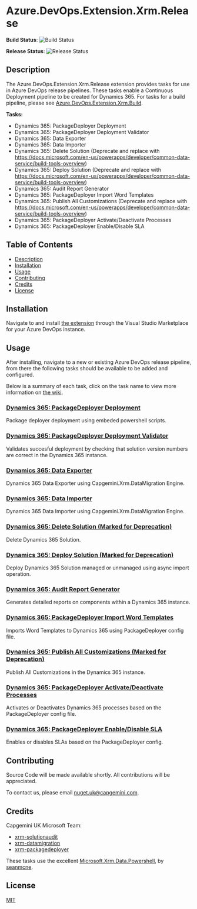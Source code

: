 # Azure.DevOps.Extension.Xrm.Release

**Build Status**: ![Build Status](https://capgeminiuk.visualstudio.com/GitHub%20Support/_apis/build/status/CI-Builds/Azure%20DevOps%20Extensions/devops-xrmrelease-extensions-CI-Build?branchName=master)

**Release Status**: ![Release Status](https://capgeminiuk.vsrm.visualstudio.com/_apis/public/Release/badge/d743f9d4-7dae-476e-a963-f038f994a35d/2/4)

## Description

The Azure.DevOps.Extension.Xrm.Release extension provides tasks for use in Azure DevOps release pipelines. These tasks enable a Continuous Deployment pipeline to be created for Dynamics 365. For tasks for a build pipeline, please see [Azure.DevOps.Extension.Xrm.Build](https://github.com/Capgemini/azure-devops-extension-xrm-build).

**Tasks:**

* Dynamics 365: PackageDeployer Deployment
* Dynamics 365: PackageDeployer Deployment Validator
* Dynamics 365: Data Exporter
* Dynamics 365: Data Importer
* Dynamics 365: Delete Solution (Deprecate and replace with https://docs.microsoft.com/en-us/powerapps/developer/common-data-service/build-tools-overview)
* Dynamics 365: Deploy Solution (Deprecate and replace with https://docs.microsoft.com/en-us/powerapps/developer/common-data-service/build-tools-overview)
* Dynamics 365: Audit Report Generator
* Dynamics 365: PackageDeployer Import Word Templates
* Dynamics 365: Publish All Customizations (Deprecate and replace with https://docs.microsoft.com/en-us/powerapps/developer/common-data-service/build-tools-overview)
* Dynamics 365: PackageDeployer Activate/Deactivate Processes
* Dynamics 365: PackageDeployer Enable/Disable SLA

## Table of Contents

* [Description](#Description)  
* [Installation](#Installation)
* [Usage](#Usage)
* [Contributing](#Contributing)
* [Credits](#Credits)
* [License](#License)

## Installation

Navigate to and install [the extension](https://marketplace.visualstudio.com/items?itemName=capgemini-msft-uk.capgemini-xrm-release-extension) through the Visual Studio Marketplace for your Azure DevOps instance.

## Usage

After installing, navigate to a new or existing Azure DevOps release pipeline, from there the following tasks should be available to be added and configured.

Below is a summary of each task, click on the task name to view more information on [the wiki](https://github.com/Capgemini/azure-devops-extension-xrm-release/wiki).

### [Dynamics 365: PackageDeployer Deployment](https://github.com/Capgemini/azure-devops-extension-xrm-release/wiki/Usage#Dynamics-365-PackageDeployer-Deployment)
Package deployer deployment using embeded powershell scripts.

### [Dynamics 365: PackageDeployer Deployment Validator](https://github.com/Capgemini/azure-devops-extension-xrm-release/wiki/Usage#Dynamics-365-PackageDeployer-Deployment-Validator)
Validates succesful deployment by checking that solution version numbers are correct in the Dynamics 365 instance.

### [Dynamics 365: Data Exporter](https://github.com/Capgemini/azure-devops-extension-xrm-release/wiki/Usage#Dynamics-365-Data-Exporter)
Dynamics 365 Data Exporter using Capgemini.Xrm.DataMigration Engine.

### [Dynamics 365: Data Importer](https://github.com/Capgemini/azure-devops-extension-xrm-release/wiki/Usage#Dynamics-365-Data-Importer)
Dynamics 365 Data Importer using Capgemini.Xrm.DataMigration Engine.

### [Dynamics 365: Delete Solution (Marked for Deprecation)](https://github.com/Capgemini/azure-devops-extension-xrm-release/wiki/Usage#Dynamics-365-Delete-Solution)
Delete Dynamics 365 Solution.

### [Dynamics 365: Deploy Solution (Marked for Deprecation)](https://github.com/Capgemini/azure-devops-extension-xrm-release/wiki/Usage#Dynamics-365-Deploy-Solution)
Deploy Dynamics 365 Solution managed or unmanaged using async import operation.

### [Dynamics 365: Audit Report Generator](https://github.com/Capgemini/azure-devops-extension-xrm-release/wiki/Usage#Dynamics-365-Audit-Report-Generator)
Generates detailed reports on components within a Dynamics 365 instance.

### [Dynamics 365: PackageDeployer Import Word Templates](https://github.com/Capgemini/azure-devops-extension-xrm-release/wiki/Usage#Dynamics-365-PackageDeployer-Import-Word-Templates)
Imports Word Templates to Dynamics 365 using PackageDeployer config file.

### [Dynamics 365: Publish All Customizations (Marked for Deprecation)](https://github.com/Capgemini/azure-devops-extension-xrm-release/wiki/Usage#Dynamics-365-Publish-All-Customizations)
Publish All Customizations in the Dynamics 365 instance.

### [Dynamics 365: PackageDeployer Activate/Deactivate Processes](https://github.com/Capgemini/azure-devops-extension-xrm-release/wiki/Usage#Dynamics-365-PackageDeployer-ActivateDeactivate-Processes)
Activates or Deactivates Dynamics 365 processes based on the PackageDeployer config file.

### [Dynamics 365: PackageDeployer Enable/Disable SLA](https://github.com/Capgemini/azure-devops-extension-xrm-release/wiki/Usage#Dynamics-365-PackageDeployer-EnableDisable-SLA)
Enables or disables SLAs based on the PackageDeployer config.

## Contributing

Source Code will be made available shortly. All contributions will be appreciated. 

To contact us, please email [nuget.uk@capgemini.com](mailto:nuget.uk@capgemini.com).

## Credits

Capgemini UK Microsoft Team:

- [xrm-solutionaudit](https://github.com/Capgemini/xrm-solutionaudit)
- [xrm-datamigration](https://github.com/Capgemini/xrm-datamigration)
- [xrm-packagedeployer](https://github.com/Capgemini/xrm-packagedeployer)

These tasks use the excellent [Microsoft.Xrm.Data.Powershell](https://github.com/seanmcne/Microsoft.Xrm.Data.PowerShell), by [seanmcne](https://github.com/seanmcne).

## License

[MIT](https://github.com/Capgemini/azure-devops-extension-xrm-release/blob/master/LICENSE)
